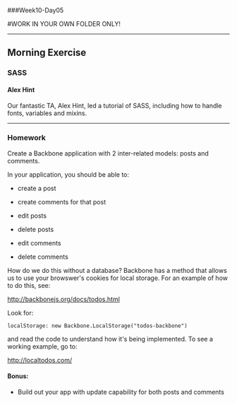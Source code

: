 ###Week10-Day05

#WORK IN YOUR OWN FOLDER ONLY!

---

## Morning Exercise


### SASS

#### Alex Hint

Our fantastic TA, Alex Hint, led a tutorial of SASS, including how to handle fonts, variables and mixins.


------------


### Homework

Create a Backbone application with 2 inter-related models: posts and comments.

In your application, you should be able to:

- create a post	
- create comments for that post

- edit posts
- delete posts

- edit comments
- delete comments 


How do we do this without a database?  Backbone has a method that allows us to use your browswer's cookies for local storage. For an example of how to do this, see:

http://backbonejs.org/docs/todos.html

Look for:

`localStorage: new Backbone.LocalStorage("todos-backbone")`

and read the code to understand how it's being implemented. To see a working example, go to:

http://localtodos.com/ 



#### Bonus:

- Build out your app with update capability for both posts and comments


